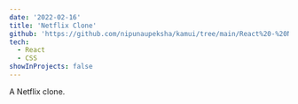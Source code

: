 ```yaml
---
date: '2022-02-16'
title: 'Netflix Clone'
github: 'https://github.com/nipunaupeksha/kamui/tree/main/React%20-%20Netflix%20Clone'
tech:
  - React
  - CSS
showInProjects: false
---
```


A Netflix clone.